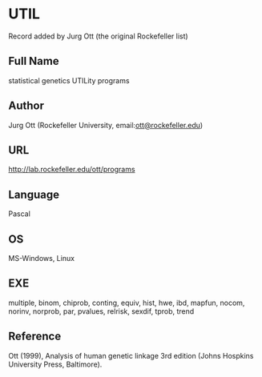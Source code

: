 # UTIL
Record added by Jurg Ott (the original Rockefeller list)

## Full Name
statistical genetics UTILity programs

## Author
Jurg Ott (Rockefeller University, email:ott@rockefeller.edu)

## URL
http://lab.rockefeller.edu/ott/programs

## Language
Pascal

## OS
MS-Windows, Linux

## EXE
multiple, binom, chiprob, conting, equiv, hist, hwe, ibd, mapfun, nocom, norinv, norprob, par, pvalues, relrisk, sexdif, tprob, trend

## Reference
Ott (1999), Analysis of human genetic linkage 3rd edition (Johns Hospkins University Press, Baltimore).